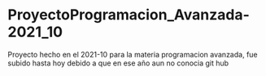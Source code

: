 # ProyectoProgramacion_Avanzada-2021_10

Proyecto hecho en el 2021-10 para la materia programacion avanzada, fue subido hasta hoy debido a que en ese año aun no conocia git hub
